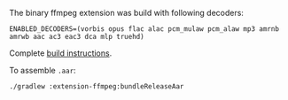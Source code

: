 The binary ffmpeg extension was build with following decoders:

```
ENABLED_DECODERS=(vorbis opus flac alac pcm_mulaw pcm_alaw mp3 amrnb amrwb aac ac3 eac3 dca mlp truehd)
```

Complete [build instructions](https://github.com/google/ExoPlayer/blob/r2.14.0/extensions/ffmpeg/README.md).

To assemble ``.aar``:

```
./gradlew :extension-ffmpeg:bundleReleaseAar
```
